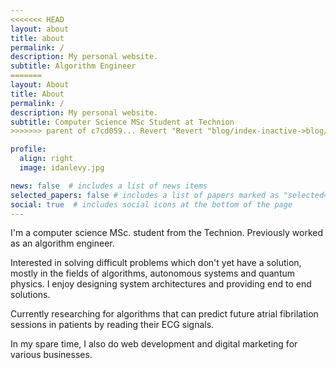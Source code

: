 ```yaml
---
<<<<<<< HEAD
layout: about
title: about
permalink: /
description: My personal website.
subtitle: Algorithm Engineer
=======
layout: About
title: About
permalink: /
description: My personal website.
subtitle: Computer Science MSc Student at Technion
>>>>>>> parent of c7cd059... Revert "Revert "blog/index-inactive->blog/index""

profile:
  align: right
  image: idanlevy.jpg

news: false  # includes a list of news items
selected_papers: false # includes a list of papers marked as "selected={true}"
social: true  # includes social icons at the bottom of the page
---
```


I'm a computer science MSc. student from the Technion. Previously worked as an algorithm engineer.

Interested in solving difficult problems which don't yet have a solution, mostly in the fields of algorithms, autonomous systems and quantum physics.
I enjoy designing system architectures and providing end to end solutions.

Currently researching for algorithms that can predict future atrial fibrilation sessions in patients by reading their ECG signals.

In my spare time, I also do web development and digital marketing for various businesses.

